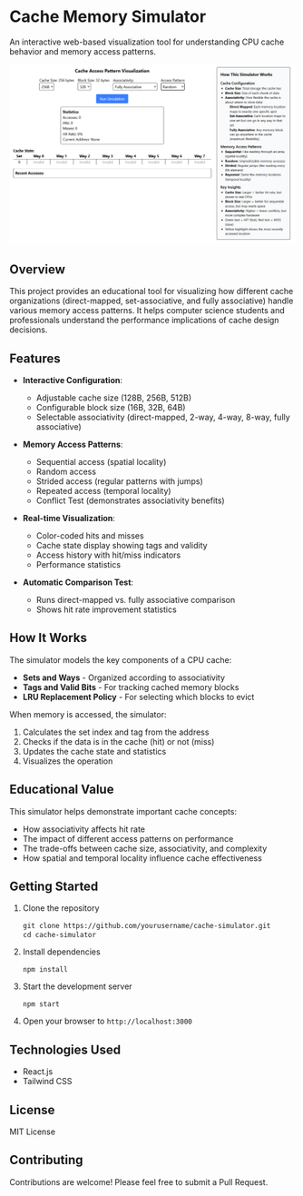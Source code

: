# Cache Memory Simulator

An interactive web-based visualization tool for understanding CPU cache behavior and memory access patterns.

![Screenshot of Cache Simulator](./public/image.png)

## Overview

This project provides an educational tool for visualizing how different cache organizations (direct-mapped, set-associative, and fully associative) handle various memory access patterns. It helps computer science students and professionals understand the performance implications of cache design decisions.

## Features

- **Interactive Configuration**:
  - Adjustable cache size (128B, 256B, 512B)
  - Configurable block size (16B, 32B, 64B) 
  - Selectable associativity (direct-mapped, 2-way, 4-way, 8-way, fully associative)

- **Memory Access Patterns**:
  - Sequential access (spatial locality)
  - Random access
  - Strided access (regular patterns with jumps)
  - Repeated access (temporal locality)
  - Conflict Test (demonstrates associativity benefits)

- **Real-time Visualization**:
  - Color-coded hits and misses
  - Cache state display showing tags and validity
  - Access history with hit/miss indicators
  - Performance statistics

- **Automatic Comparison Test**:
  - Runs direct-mapped vs. fully associative comparison
  - Shows hit rate improvement statistics

## How It Works

The simulator models the key components of a CPU cache:
- **Sets and Ways** - Organized according to associativity
- **Tags and Valid Bits** - For tracking cached memory blocks
- **LRU Replacement Policy** - For selecting which blocks to evict

When memory is accessed, the simulator:
1. Calculates the set index and tag from the address
2. Checks if the data is in the cache (hit) or not (miss)
3. Updates the cache state and statistics
4. Visualizes the operation

## Educational Value

This simulator helps demonstrate important cache concepts:
- How associativity affects hit rate
- The impact of different access patterns on performance
- The trade-offs between cache size, associativity, and complexity
- How spatial and temporal locality influence cache effectiveness

## Getting Started

1. Clone the repository
   ```
   git clone https://github.com/yourusername/cache-simulator.git
   cd cache-simulator
   ```

2. Install dependencies
   ```
   npm install
   ```

3. Start the development server
   ```
   npm start
   ```

4. Open your browser to `http://localhost:3000`

## Technologies Used

- React.js
- Tailwind CSS

## License

MIT License

## Contributing

Contributions are welcome! Please feel free to submit a Pull Request.
